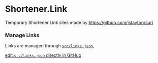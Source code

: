 # Shortener.Link

Temporary Shortener.Link sites made by https://github.com/jstayton/suri

### Manage Links

Links are managed through [`src/links.json`](src/links.json),

[edit `src/links.json` directly in GitHub](https://github.com/Aldebian/shortener/edit/master/src/links.json)
